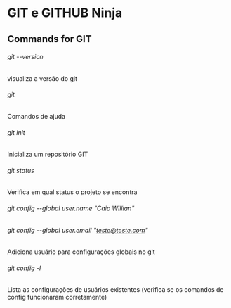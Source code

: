 # GIT e GITHUB Ninja

## Commands for GIT

###### git --version
visualiza a versão do git

###### git 
Comandos de ajuda

###### git init
Inicializa um repositório GIT

###### git status 
Verifica em qual status o projeto se encontra

###### git config --global user.name "Caio Willian"
###### git config --global user.email "teste@teste.com"
Adiciona usuário para configurações globais no git

###### git config -l
Lista as configurações de usuários existentes (verifica se os comandos de config funcionaram corretamente)